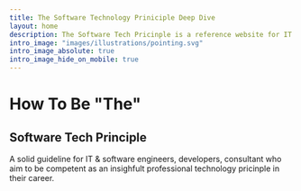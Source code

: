 ```yaml
---
title: The Software Technology Priniciple Deep Dive
layout: home
description: The Software Tech Pricinple is a reference website for IT & software engineers/developers/consultant who aims to grow to become a technology pricinple. This website contains fundumental basics, concepts, growth roadmaps, techniques, why and hows as well as inisghts to technolgy focusing on delivering value to readers. The Tech Priciples offers a growth model to small-enterprise businesses, offers digital transformations, tech-at-core solutions.
intro_image: "images/illustrations/pointing.svg"
intro_image_absolute: true
intro_image_hide_on_mobile: true
---
```


# How To Be "The"
## Software Tech Principle

A solid guideline for IT & software engineers, developers, consultant who aim to be competent as an insighfult professional technology pricinple in their career.